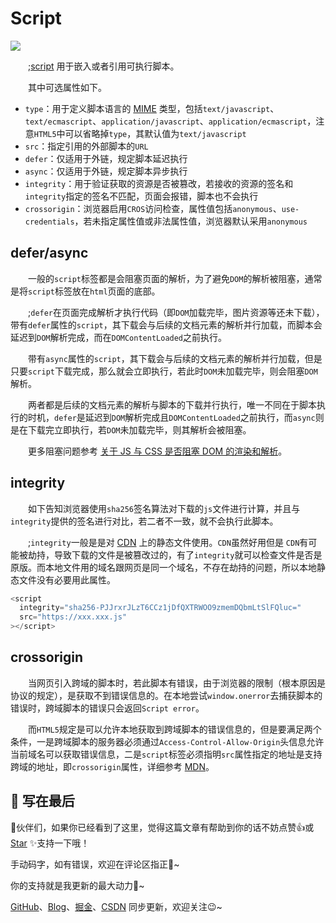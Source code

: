 # Script

![](/html/label/script/banner.jpg)

&emsp;&emsp;;[script](https://developer.mozilla.org/zh-CN/docs/Web/HTML/Element/script) 用于嵌入或者引用可执行脚本。

&emsp;&emsp;其中可选属性如下。

- `type`：用于定义脚本语言的 [MIME](https://developer.mozilla.org/zh-CN/docs/Web/HTTP/Basics_of_HTTP/MIME_types) 类型，包括`text/javascript`、`text/ecmascript`、`application/javascript`、`application/ecmascript`，注意`HTML5`中可以省略掉`type`，其默认值为`text/javascript`
- `src`：指定引用的外部脚本的`URL`
- `defer`：仅适用于外链，规定脚本延迟执行
- `async`：仅适用于外链，规定脚本异步执行
- `integrity`：用于验证获取的资源是否被篡改，若接收的资源的签名和`integrity`指定的签名不匹配，页面会报错，脚本也不会执行
- `crossorigin`：浏览器启用`CROS`访问检查，属性值包括`anonymous`、`use-credentials`，若未指定属性值或非法属性值，浏览器默认采用`anonymous`

## defer/async

&emsp;&emsp;一般的`script`标签都是会阻塞页面的解析，为了避免`DOM`的解析被阻塞，通常是将`script`标签放在`html`页面的底部。

&emsp;&emsp;;`defer`在页面完成解析才执行代码（即`DOM`加载完毕，图片资源等还未下载），带有`defer`属性的`script`，其下载会与后续的文档元素的解析并行加载，而脚本会延迟到`DOM`解析完成，而在`DOMContentLoaded`之前执行。

&emsp;&emsp;带有`async`属性的`script`，其下载会与后续的文档元素的解析并行加载，但是只要`script`下载完成，那么就会立即执行，若此时`DOM`未加载完毕，则会阻塞`DOM`解析。

&emsp;&emsp;两者都是后续的文档元素的解析与脚本的下载并行执行，唯一不同在于脚本执行的时机，`defer`是延迟到`DOM`解析完成且`DOMContentLoaded`之前执行，而`async`则是在下载完立即执行，若`DOM`未加载完毕，则其解析会被阻塞。

&emsp;&emsp;更多阻塞问题参考 [关于 JS 与 CSS 是否阻塞 DOM 的渲染和解析](/pages/html/perform/block-dom.md)。

## integrity

&emsp;&emsp;如下告知浏览器使用`sha256`签名算法对下载的`js`文件进行计算，并且与`integrity`提供的签名进行对比，若二者不一致，就不会执行此脚本。

&emsp;&emsp;;`integrity`一般是是对 [CDN](https://developer.mozilla.org/zh-CN/docs/Glossary/CDN) 上的静态文件使用。`CDN`虽然好用但是 `CDN`有可能被劫持，导致下载的文件是被篡改过的，有了`integrity`就可以检查文件是否是原版。而本地文件用的域名跟网页是同一个域名，不存在劫持的问题，所以本地静态文件没有必要用此属性。

```javascript
<script
  integrity="sha256-PJJrxrJLzT6CCz1jDfQXTRWOO9zmemDQbmLtSlFQluc="
  src="https://xxx.xxx.js"
></script>
```

## crossorigin

&emsp;&emsp;当网页引入跨域的脚本时，若此脚本有错误，由于浏览器的限制（根本原因是协议的规定），是获取不到错误信息的。在本地尝试`window.onerror`去捕获脚本的错误时，跨域脚本的错误只会返回`Script error`。

&emsp;&emsp;而`HTML5`规定是可以允许本地获取到跨域脚本的错误信息的，但是要满足两个条件，一是跨域脚本的服务器必须通过`Access-Control-Allow-Origin`头信息允许当前域名可以获取错误信息，二是`script`标签必须指明`src`属性指定的地址是支持跨域的地址，即`crossorigin`属性，详细参考 [MDN](https://developer.mozilla.org/zh-CN/docs/Web/HTML/Attributes/crossorigin)。

##  🎉 写在最后

🍻伙伴们，如果你已经看到了这里，觉得这篇文章有帮助到你的话不妨点赞👍或 [Star](https://github.com/dongwei1125/blog) ✨支持一下哦！

手动码字，如有错误，欢迎在评论区指正💬~

你的支持就是我更新的最大动力💪~

[GitHub](https://github.com/dongwei1125)、[Blog](https://dongwei1125.github.io/)、[掘金](https://juejin.cn/user/2621689331987783)、[CSDN](https://blog.csdn.net/Don_GW) 同步更新，欢迎关注😉~
